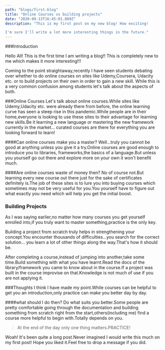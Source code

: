 ```yaml
---
path: "blogs/first-blog"
title: "Online Courses vs building projects"
date: "2020-09-13T16:45:01.889Z"
description: "This is my first post on my new blog! How exciting!

I'm sure I'll write a lot more interesting things in the future."
---
```


###Introduction

Hello All! This is the first time I am
writing a blog!! This is completely new to me
which makes it more interesting!!!

Coming to the point straightaway,recently I have
seen students debating over whether to
do online courses on sites like Udemy,Coursera,
Udacity etc. or to build projects on their own in order
to gain a new skill.
While this is a very common confusion
among students let's talk about
the aspects of both.

###Online Courses
Let's talk about online courses.While sites
like Udemy,Udacity etc. were already there from
before, the online learning curve has seen
a steep rise in this pandemic.While people
are in their home,everyone is looking to
use these sites to their advantage for learning
new skills.Be it learning a new language or mastering the new framework currently in the market...
curated courses are there for everything you
are looking forward to learn!

####Can online courses make you a master?
Well...truly you cannot be good at anything
unless you give it a try.Online courses are
good enough to introduce you to libraries,
frameworks,the basics of a language.But unless you yourself go out there and explore more
on your own it won't benefit much.

####Are online courses waste of money then?
No of course not.But learning every new course
out there just for the sake of certificates definitely is.The job of these sites is to lure you into buying courses which sometimes may not be very useful for you.You yourself have to figure out what exactly you need which
will help you get the initial boost.

### Building Projects

As I was saying earlier,no matter how many
courses you get yourself enrolled into,if
you truly want to master something,practice is the only key.

Building a project from scratch truly helps in
strengthening your concept.You encounter
thousands of difficulties...you search for the correct solution...
you learn a lot of other things along the way.That's how it should be.

After completing a course,instead of jumping into another,take some time.Build something with what you have learnt.Read the docs of the library/framework you came to know about in the course.If a project was built in the course improvise on that.Knowledge is not much of use if you are not applying it.

###Thoughts
I think I have made my point.While courses can be helpful to get you an introduction,only practice can make you better day by day.

####what should I do then?
Do what suits you better.Some people are pretty comfortable going through the documentation and building something from scratch right from the start,others(including me) find a course more helpful to begin with.Totally depends on you.

> At the end of the day only one thing matters.PRACTICE!

Woah! It's been quite a long post.Never imagined I would write this much on my first post! Hope you liked it.Feel free to drop a message if you did.
